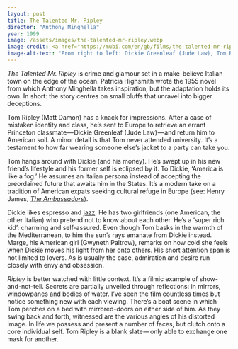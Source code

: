 ```yaml
---
layout: post
title: The Talented Mr. Ripley
director: "Anthony Minghella"
year: 1999
image: /assets/images/the-talented-mr-ripley.webp
image-credit: <a href="https://mubi.com/en/gb/films/the-talented-mr-ripley">Miramax</a>
image-alt-text: "From right to left: Dickie Greenleaf (Jude Law), Tom Ripley and their Italian friend are singing together in a jazz club. The three men share a microphone and have joyful expressions on their faces"
---
```


_The Talented Mr. Ripley_ is crime and glamour set in a make-believe Italian town on the edge of the ocean. Patricia Highsmith wrote the 1955 novel from which Anthony Minghella takes inspiration, but the adaptation holds its own. In short: the story centres on small bluffs that unravel into bigger deceptions. 

Tom Ripley (Matt Damon) has a knack for impressions. After a case of mistaken identity and class, he’s sent to Europe to retrieve an errant Princeton classmate — Dickie Greenleaf (Jude Law) — and return him to American soil. A minor detail is that Tom never attended university. It’s a testament to how far wearing someone else’s jacket to a party can take you.

Tom hangs around with Dickie (and his money). He’s swept up in his new friend’s lifestyle and his former self is eclipsed by it. To Dickie, ‘America is like a fog.’ He assumes an Italian persona instead of accepting the preordained future that awaits him in the States. It’s a modern take on a tradition of American expats seeking cultural refuge in Europe (see: Henry James, [_The Ambassadors_](https://en.wikipedia.org/wiki/The_Ambassadors)).

Dickie likes espresso and [jazz](https://www.youtube.com/watch?v=mT-fOr29OfA&ab_channel=TomasvdB). He has two girlfriends (one American, the other Italian) who pretend not to know about each other. He’s a ‘super rich kid’: charming and self-assured. Even though Tom basks in the warmth of the Mediterranean, to him the sun’s rays emanate from Dickie instead. Marge, his American girl (Gwyneth Paltrow), remarks on how cold she feels when Dickie moves his light from her onto others. His short attention span is not limited to lovers. As is usually the case, admiration and desire run closely with envy and obsession.

_Ripley_ is better watched with little context. It’s a filmic example of show-and-not-tell. Secrets are partially unveiled through reflections: in mirrors, windowpanes and bodies of water. I’ve seen the film countless times but notice something new with each viewing. There’s a boat scene in which Tom perches on a bed with mirrored-doors on either side of him. As they swing back and forth, witnessed are the various angles of his distorted image. In life we possess and present a number of faces, but clutch onto a core individual self. Tom Ripley is a blank slate — only able to exchange one mask for another.
